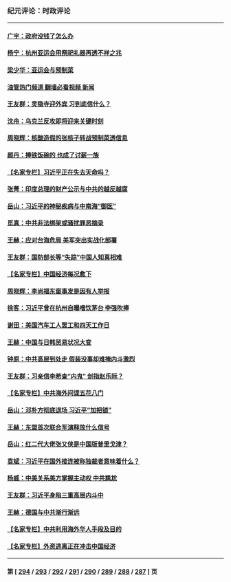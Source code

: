 ### 纪元评论：时政评论
---
#### [广宇：政府没钱了怎么办](../../pages/nsc1025/n14080272.md?09250330) 
#### [杨宁：杭州亚运会用祭祀礼器再透不祥之兆](../../pages/nsc1025/n14080292.md?09250330) 
#### [梁少华：亚运会与预制菜](../../pages/nsc1025/n14080096.md?09250330) 
#### [油管热门频道 翻墙必看视频 新闻](ok?09250330)
#### [王友群：灵隐寺迎外宾 习到底信什么？](../../pages/nsc1025/n14079992.md?09250330) 
#### [沈舟：乌克兰反攻即将迎来关键时刻](../../pages/nsc1025/n14079971.md?09250330) 
#### [周晓辉：核酸造假的张核子转战预制菜透信息](../../pages/nsc1025/n14079950.md?09250330) 
#### [颜丹：捧铁饭碗的 也成了讨薪一族](../../pages/nsc1025/n14079947.md?09250330) 
#### [【名家专栏】习近平正在失去天命吗？](../../pages/nsc1025/n14079827.md?09250330) 
#### [张菁：印度总理的财产公示与中共的越反越腐](../../pages/nsc1025/n14079946.md?09250330) 
#### [岳山：习近平的神秘疾病与中南海“御医”](../../pages/nsc1025/n14079861.md?09250330) 
#### [觅真：中共非法绑架或骚扰罪恶摘录](../../pages/nsc1025/n14079594.md?09250330) 
#### [王赫：应对台海危局 美军突出实战化部署](../../pages/nsc1025/n14079445.md?09250330) 
#### [王友群：国防部长等“失踪”中国人知真相难](../../pages/nsc1025/n14079544.md?09250330) 
#### [【名家专栏】中国经济每况愈下](../../pages/nsc1025/n14079229.md?09250330) 
#### [周晓辉：李尚福东窗事发是因有人举报](../../pages/nsc1025/n14079417.md?09250330) 
#### [徐客：习近平曾在杭州自曝嗜饮茅台 李强吹捧](../../pages/nsc1025/n14079046.md?09250330) 
#### [谢田：美国汽车工人罢工和四天工作日](../../pages/nsc1025/n14079065.md?09250330) 
#### [王赫：中国与日韩贸易状况大变](../../pages/nsc1025/n14078991.md?09250330) 
#### [钟原：中共高层到处走 假装没事却难掩内斗激烈](../../pages/nsc1025/n14078880.md?09250330) 
#### [王友群：习亲信李希查“内鬼” 剑指赵乐际？](../../pages/nsc1025/n14078775.md?09250330) 
#### [【名家专栏】中共海外间谍五花八门](../../pages/nsc1025/n14075580.md?09250330) 
#### [岳山：邓朴方彻底退场 习近平“加把锁”](../../pages/nsc1025/n14078601.md?09250330) 
#### [王赫：东盟首次联合军演释放什么信号](../../pages/nsc1025/n14078124.md?09250330) 
#### [岳山：红二代大佬张又侠是中国版普里戈津？](../../pages/nsc1025/n14077694.md?09250330) 
#### [袁斌：习近平在国外接连被称独裁者意味着什么？](../../pages/nsc1025/n14077514.md?09250330) 
#### [杨威：中美关系美方掌握主动权 中共尴尬](../../pages/nsc1025/n14077238.md?09250330) 
#### [王友群：习近平身陷三重高层内斗中](../../pages/nsc1025/n14077156.md?09250330) 
#### [王赫：德国与中共渐行渐远](../../pages/nsc1025/n14076992.md?09250330) 
#### [【名家专栏】中共利用海外华人手段及目的](../../pages/nsc1025/n14075586.md?09250330) 
#### [【名家专栏】外资逃离正在冲击中国经济](../../pages/nsc1025/n14076908.md?09250330) 

---
#### 第 [ [294](./294.md?09250330) / [293](./293.md?09250330) / [292](./292.md?09250330) / [291](./291.md?09250330) / [290](./290.md?09250330) / [289](./289.md?09250330) / [288](./288.md?09250330) / [287](./287.md?09250330) ] 页
